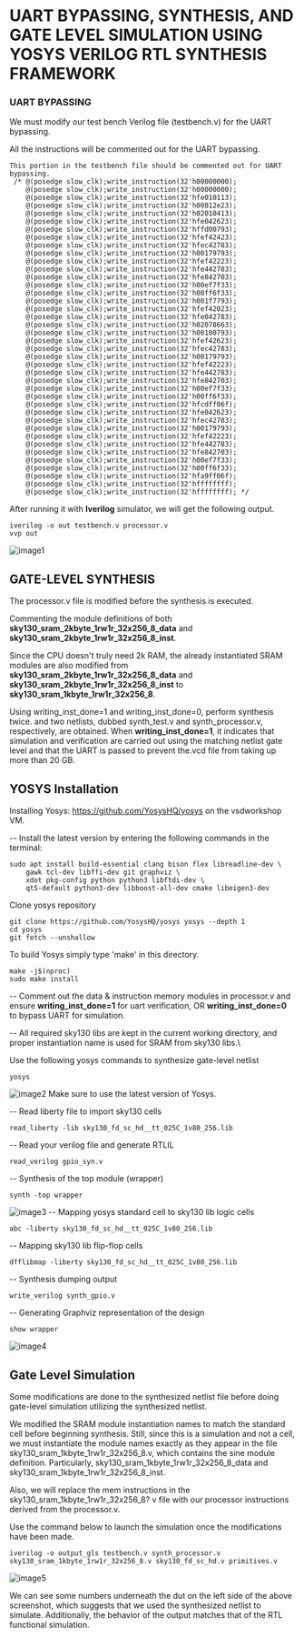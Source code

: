 # UART BYPASSING, SYNTHESIS, AND GATE LEVEL SIMULATION USING YOSYS VERILOG RTL SYNTHESIS FRAMEWORK #

### UART BYPASSING ###

We must modify our test bench Verilog file (testbench.v) for the UART bypassing.

All the instructions will be commented out for the UART bypassing.
```
This portion in the testbench file should be commented out for UART bypassing.
 /* @(posedge slow_clk);write_instruction(32'h00000000); 
    @(posedge slow_clk);write_instruction(32'h00000000); 
    @(posedge slow_clk);write_instruction(32'hfe010113); 
    @(posedge slow_clk);write_instruction(32'h00812e23); 
    @(posedge slow_clk);write_instruction(32'h02010413); 
    @(posedge slow_clk);write_instruction(32'hfe042623); 
    @(posedge slow_clk);write_instruction(32'hffd00793); 
    @(posedge slow_clk);write_instruction(32'hfef42423); 
    @(posedge slow_clk);write_instruction(32'hfec42783); 
    @(posedge slow_clk);write_instruction(32'h00179793); 
    @(posedge slow_clk);write_instruction(32'hfef42223); 
    @(posedge slow_clk);write_instruction(32'hfe442783); 
    @(posedge slow_clk);write_instruction(32'hfe842703); 
    @(posedge slow_clk);write_instruction(32'h00ef7f33); 
    @(posedge slow_clk);write_instruction(32'h00ff6f33); 
    @(posedge slow_clk);write_instruction(32'h001f7793); 
    @(posedge slow_clk);write_instruction(32'hfef42023); 
    @(posedge slow_clk);write_instruction(32'hfe042783); 
    @(posedge slow_clk);write_instruction(32'h02078663); 
    @(posedge slow_clk);write_instruction(32'h00100793); 
    @(posedge slow_clk);write_instruction(32'hfef42623); 
    @(posedge slow_clk);write_instruction(32'hfec42783); 
    @(posedge slow_clk);write_instruction(32'h00179793); 
    @(posedge slow_clk);write_instruction(32'hfef42223); 
    @(posedge slow_clk);write_instruction(32'hfe442783); 
    @(posedge slow_clk);write_instruction(32'hfe842703); 
    @(posedge slow_clk);write_instruction(32'h00ef7f33); 
    @(posedge slow_clk);write_instruction(32'h00ff6f33); 
    @(posedge slow_clk);write_instruction(32'hfcdff06f); 
    @(posedge slow_clk);write_instruction(32'hfe042623); 
    @(posedge slow_clk);write_instruction(32'hfec42783); 
    @(posedge slow_clk);write_instruction(32'h00179793); 
    @(posedge slow_clk);write_instruction(32'hfef42223); 
    @(posedge slow_clk);write_instruction(32'hfe442783); 
    @(posedge slow_clk);write_instruction(32'hfe842703); 
    @(posedge slow_clk);write_instruction(32'h00ef7f33); 
    @(posedge slow_clk);write_instruction(32'h00ff6f33); 
    @(posedge slow_clk);write_instruction(32'hfa9ff06f); 
    @(posedge slow_clk);write_instruction(32'hffffffff); 
    @(posedge slow_clk);write_instruction(32'hffffffff); */
```
After running it with **Iverilog** simulator, we will get the following output.
```
iverilog -o out testbench.v processor.v
vvp out 
```
![image1](/week6/bypassing_uart.png)

## GATE-LEVEL SYNTHESIS ##

The processor.v file is modified before the synthesis is executed.

Commenting the module definitions of both **sky130_sram_2kbyte_1rw1r_32x256_8_data** and **sky130_sram_2kbyte_1rw1r_32x256_8_inst**. 

Since the CPU doesn't truly need 2k RAM, the already instantiated SRAM modules are also modified from **sky130_sram_2kbyte_1rw1r_32x256_8_data** and **sky130_sram_2kbyte_1rw1r_32x256_8_inst** to **sky130_sram_1kbyte_1rw1r_32x256_8**.

Using writing_inst_done=1 and writing_inst_done=0, perform synthesis twice. and two netlists, dubbed synth_test.v and synth_processor.v, respectively, are obtained. When **writing_inst_done=1**, it indicates that simulation and verification are carried out using the matching netlist gate level and that the UART is passed to prevent the.vcd file from taking up more than 20 GB.

## YOSYS Installation ##
Installing Yosys: https://github.com/YosysHQ/yosys on the vsdworkshop VM.

-- Install the latest version by entering the following commands in the terminal:
```
sudo apt install build-essential clang bison flex libreadline-dev \
    gawk tcl-dev libffi-dev git graphviz \
    xdot pkg-config python python3 libftdi-dev \
    qt5-default python3-dev libboost-all-dev cmake libeigen3-dev
```
Clone yosys repository
```
git clone https://github.com/YosysHQ/yosys yosys --depth 1
cd yosys
git fetch --unshallow
```
To build Yosys simply type 'make' in this directory.
```
make -j$(nproc)
sudo make install
```

-- Comment out the data & instruction memory modules in processor.v and ensure **writing_inst_done=1** for uart verification,
OR **writing_inst_done=0** to bypass UART for simulation.

-- All required sky130 libs are kept in the current working directory, and proper instantiation name is used for SRAM from sky130 libs.\

Use the following yosys commands to synthesize gate-level netlist
```
yosys
```
![image2](/week6/yosys.png)
Make sure to use the latest version of Yosys.

-- Read liberty file to import sky130 cells
```
read_liberty -lib sky130_fd_sc_hd__tt_025C_1v80_256.lib
```
-- Read your verilog file and generate RTLIL

```
read_verilog gpio_syn.v
```
-- Synthesis of the top module (wrapper)
```
synth -top wrapper
```
![image3](/week6/design_hierarchy.png)
-- Mapping yosys standard cell to sky130 lib logic cells
```
abc -liberty sky130_fd_sc_hd__tt_025C_1v80_256.lib
```
-- Mapping sky130 lib flip-flop cells
```
dfflibmap -liberty sky130_fd_sc_hd__tt_025C_1v80_256.lib
```
-- Synthesis dumping output
```
write_verilog synth_gpio.v
```
-- Generating Graphviz representation of the design
```
show wrapper
```
![image4](/week6/wrapper_module.png)

## Gate Level Simulation ##

 Some modifications are done to the synthesized netlist file before doing gate-level simulation utilizing the synthesized netlist.

We modified the SRAM module instantiation names to match the standard cell before beginning synthesis. Still, since this is a simulation and not a cell, we must instantiate the module names exactly as they appear in the file sky130_sram_1kbyte_1rw1r_32x256_8.v, which contains the sine module definition. Particularly, sky130_sram_1kbyte_1rw1r_32x256_8_data and sky130_sram_1kbyte_1rw1r_32x256_8_inst.

Also, we will replace the mem instructions in the sky130_sram_1kbyte_1rw1r_32x256_8? v file with our processor instructions derived from the processor.v.

Use the command below to launch the simulation once the modifications have been made.
```
iverilog -o output_gls testbench.v synth_processor.v sky130_sram_1kbyte_1rw1r_32x256_8.v sky130_fd_sc_hd.v primitives.v
```
![image5](/week6/gls.png)

We can see some numbers underneath the dut on the left side of the above screenshot, which suggests that we used the synthesized netlist to simulate. Additionally, the behavior of the output matches that of the RTL functional simulation. 


